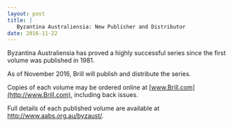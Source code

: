 ```yaml
---
layout: post
title: |
   Byzantina Australiensia: New Publisher and Distributor
date: 2016-11-22
---
```


Byzantina Australiensia has proved a highly successful series since the
first volume was published in 1981.

As of November 2016,
Brill will publish and distribute the series.

Copies of each
volume may be ordered online at [www.Brill.com](http://www.Brill.com),
including back issues.

Full details of each published volume
are available at <http://www.aabs.org.au/byzaust/>.
